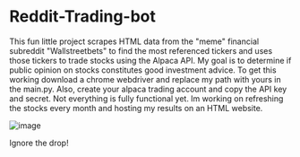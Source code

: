 # Reddit-Trading-bot
This fun little project scrapes HTML data from the "meme" financial subreddit "Wallstreetbets" to find the most referenced tickers and uses those tickers to trade stocks using the Alpaca API. My goal is to determine if public opinion on stocks constitutes good investment advice. To get this working download a chrome webdriver and replace my path with yours in the main.py. Also, create your alpaca trading account and copy the API key and secret. Not everything is fully functional yet. Im working on refreshing the stocks every month and hosting my results on an HTML website.

![image](https://github.com/user-attachments/assets/0af39dd3-6c66-4fe6-a1fb-125dd9fea891)

Ignore the drop!
